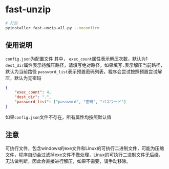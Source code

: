 # fast-unzip
```bash
# 打包
pyinstaller fast-unzip-all.py --noconfirm
```
## 使用说明
`config.json`为配置文件
其中，
``exec_count``属性表示解压次数，默认为1
``dest_dir``属性表示待解压路径，请填写绝对路径，如果填写`.`表示解压当前路径，默认为当前路径
``password_list``表示预置密码列表，程序会尝试按照预置尝试解压，默认为无密码
```json
{
	"exec_count": 4,
	"dest_dir": ".",
	"password_list": ["password", "密码", "パスワード"]
}
```
如果`config.json`文件不存在，所有属性均按照默认值
## 注意
可执行文件，包含windows的exe文件和Linux的可执行二进制文件，可能为压缩文件，程序自动会过滤掉exe文件不做处理，Linux的可执行二进制文件无后缀，无法做判断，因此会直接进行解压，如果不需要，请手动移除。
